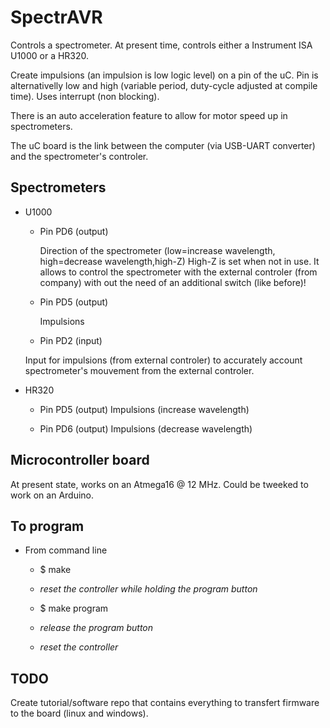 # SpectrAVR

Controls a spectrometer. At present time, controls either a Instrument ISA U1000 or a HR320.

Create impulsions (an impulsion is low logic level) on a pin of the uC. Pin is alternativelly low and high (variable period, duty-cycle adjusted at compile time). Uses interrupt (non blocking).

There is an auto acceleration feature to allow for motor speed up in spectrometers.

The uC board is the link between the computer (via USB-UART converter) and the spectrometer's controler.

## Spectrometers

* U1000

    * Pin PD6 (output)

      Direction of the spectrometer (low=increase wavelength, high=decrease wavelength,high-Z)
      High-Z is set when not in use. It allows to control the spectrometer with the external controler (from company) with out the need of an additional switch (like before)!

	* Pin PD5 (output)
	
      Impulsions

    * Pin PD2 (input)

     Input for impulsions (from external controler) to accurately account spectrometer's mouvement from the external controler.

* HR320

    * Pin PD5 (output)
     Impulsions (increase wavelength)

    * Pin PD6 (output)
     Impulsions (decrease wavelength)

## Microcontroller board

At present state, works on an Atmega16 @ 12 MHz. Could be tweeked to work on an Arduino.

## To program

* From command line

	* $ make

	* *reset the controller while holding the program button*

	* $ make program

	* *release the program button*

	* *reset the controller*

## TODO

Create tutorial/software repo that contains everything to transfert firmware to the board (linux and windows).
